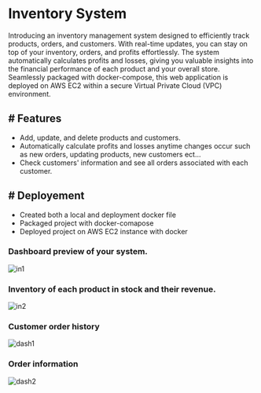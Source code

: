 # Inventory System
Introducing an inventory management system designed to efficiently track products, orders, and customers. With real-time updates, you can stay on top of your inventory, orders, and profits effortlessly. The system automatically calculates profits and losses, giving you valuable insights into the financial performance of each product and your overall store. Seamlessly packaged with docker-compose, this web application is deployed on AWS EC2 within a secure Virtual Private Cloud (VPC) environment.

## # Features
* Add, update, and delete products and customers.
* Automatically calculate profits and losses anytime changes occur such as new orders, updating products, new customers ect...
* Check customers' information and see all orders associated with each customer. 

## # Deployement
* Created both a local and deployment docker file
* Packaged project with docker-comapose
* Deployed project on AWS EC2 instance with docker



### Dashboard preview of your system.
![in1](https://user-images.githubusercontent.com/83102811/183741664-d5e785f8-b8c9-4f9a-9134-572d99857691.png)

### Inventory of each product in stock and their revenue.
![in2](https://user-images.githubusercontent.com/83102811/183746658-71ac2104-55dc-4774-836b-970a7a8d4f94.png)

### Customer order history
![dash1](https://user-images.githubusercontent.com/83102811/212495699-88cf3943-68fc-436e-a029-aefb7bdb91ca.png)

### Order information
![dash2](https://user-images.githubusercontent.com/83102811/212495733-53a0e45e-a8d0-48d8-86f5-f1f07cdbf364.png)